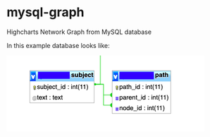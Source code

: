 # mysql-graph

Highcharts Network Graph from MySQL database

In this example database looks like:

![](/assets/img/database.png)
